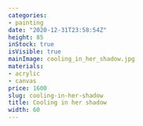 ```yaml
---
categories:
- painting
date: "2020-12-31T23:58:54Z"
height: 85
inStock: true
isVisible: true
mainImage: cooling_in_her_shadow.jpg
materials:
- acrylic
- canvas
price: 1600
slug: cooling-in-her-shadow
title: Cooling in her shadow
width: 60
---
```


